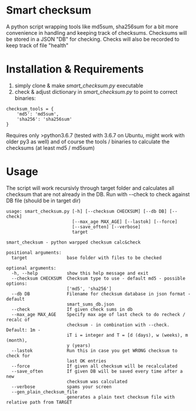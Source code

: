 # Smart checksum

A python script wrapping tools like md5sum, sha256sum for a bit more convenience in handling 
and keeping track of checksums.
Checksums will be stored in a JSON "DB" for checking. Checks will also be recorded to keep
track of file "health" 

# Installation & Requirements

1. simply clone & make *smart_checksum.py* executable
2. check & adjust dictionary in *smart_checksum.py* to point to correct binaries:

```
checksum_tools = {
    'md5': 'md5sum',
    'sha256': 'sha256sum'
}
```


Requires only >python3.6.7 (tested with 3.6.7 on Ubuntu, might work with older py3 as well) and of course
the tools / binaries to calculate the checksums (at least md5 / md5sum)

# Usage

The script will work recursivly through target folder and calculates all checksum that are not
already in the DB.
Run with --check to check against DB file (should be in target dir)

```
usage: smart_checksum.py [-h] [--checksum CHECKSUM] [--db DB] [--check]
                         [--max_age MAX_AGE] [--lastok] [--force]
                         [--save_often] [--verbose]
                         target

smart_checksum - python warpped checksum calc&check

positional arguments:
  target               base folder with files to be checked

optional arguments:
  -h, --help           show this help message and exit
  --checksum CHECKSUM  Checksum type to use - default md5 - possible options:
                       ['md5', 'sha256']
  --db DB              Filename for checksum database in json format - default
                       smart_sums_db.json
  --check              If given check sums in db
  --max_age MAX_AGE    Specify max age of last check to do recheck / recalc of
                       checksum - in combination with --check. Default: 1m -
                       iT i = integer and T = [d (days), w (weeks), m (month),
                       y (years)
  --lastok             Run this in case you get WRONG checksum to check for
                       last OK entries
  --force              If given all checksum will be recalculated
  --save_often         If given DB will be saved every time after a new
                       checksum was calculated
  --verbose            spams your screen
  --gen_plain_checksum_file
                       generates a plain text checksum file with relative path from TARGET 
```
